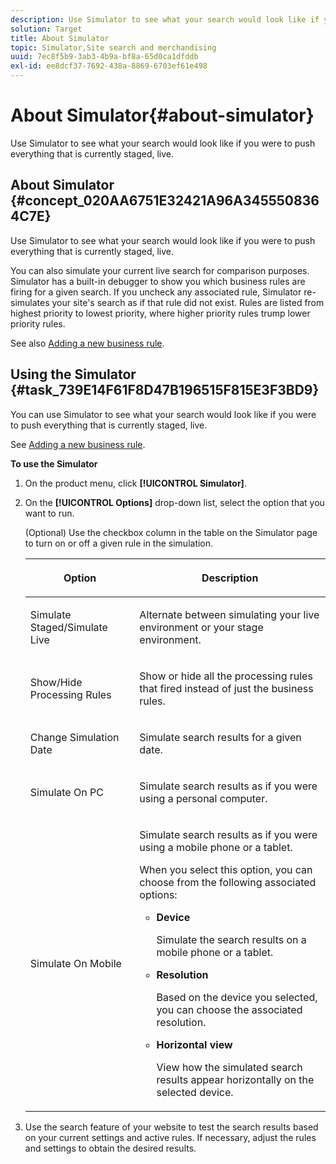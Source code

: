 ```yaml
---
description: Use Simulator to see what your search would look like if you were to push everything that is currently staged, live.
solution: Target
title: About Simulator
topic: Simulator,Site search and merchandising
uuid: 7ec8f5b9-3ab3-4b9a-bf8a-65d0ca1dfddb
exl-id: ee8dcf37-7692-438a-8869-6703ef61e498
---
```

# About Simulator{#about-simulator}

Use Simulator to see what your search would look like if you were to push everything that is currently staged, live.

## About Simulator {#concept_020AA6751E32421A96A3455508364C7E}

Use Simulator to see what your search would look like if you were to push everything that is currently staged, live. 

You can also simulate your current live search for comparison purposes. Simulator has a built-in debugger to show you which business rules are firing for a given search. If you uncheck any associated rule, Simulator re-simulates your site's search as if that rule did not exist. Rules are listed from highest priority to lowest priority, where higher priority rules trump lower priority rules.

See also [Adding a new business rule](c-about-rules-menu/c-about-business-rules.md#task_BD3B31ED48BB4B1B8F1DCD3BFA2528E7). 

## Using the Simulator {#task_739E14F61F8D47B196515F815E3F3BD9}

You can use Simulator to see what your search would look like if you were to push everything that is currently staged, live. 

See [Adding a new business rule](c-about-rules-menu/c-about-business-rules.md#task_BD3B31ED48BB4B1B8F1DCD3BFA2528E7).

**To use the Simulator** 

1. On the product menu, click **[!UICONTROL Simulator]**.
1. On the **[!UICONTROL Options]** drop-down list, select the option that you want to run.

   <!-- 
   
   r_simulator_page_options.xml
   
   -->

   (Optional) Use the checkbox column in the table on the Simulator page to turn on or off a given rule in the simulation.

    <table> 
    <thead> 
      <tr> 
      <th colname="col1" class="entry"> <p>Option </p> </th> 
      <th colname="col2" class="entry"> <p>Description </p> </th> 
      </tr> 
    </thead>
    <tbody> 
      <tr> 
      <td colname="col1"> <p><span class="uicontrol">Simulate Staged/Simulate Live</span> </p> </td> 
      <td colname="col2"> <p>Alternate between simulating your live environment or your stage environment. </p> </td> 
      </tr> 
      <tr> 
      <td colname="col1"> <p><span class="uicontrol">Show/Hide Processing Rules</span> </p> </td> 
      <td colname="col2"> <p>Show or hide all the processing rules that fired instead of just the business rules. </p> </td> 
      </tr> 
      <tr> 
      <td colname="col1"> <p><span class="uicontrol">Change Simulation Date</span> </p> </td> 
      <td colname="col2"> <p>Simulate search results for a given date. </p> </td> 
      </tr> 
      <tr> 
      <td colname="col1"> <p><span class="uicontrol">Simulate On PC</span> </p> </td> 
      <td colname="col2"> <p>Simulate search results as if you were using a personal computer. </p> </td> 
      </tr> 
      <tr> 
      <td colname="col1"> <p><span class="uicontrol">Simulate On Mobile</span> </p> </td> 
      <td colname="col2"> <p>Simulate search results as if you were using a mobile phone or a tablet. </p> <p>When you select this option, you can choose from the following associated options: </p> 
        <ul id="ul_2A9901418212486A8EE67A78CB99CBE4"> 
        <li id="li_B210E954DF0D44C397718112C72C2103"> <b><span class="uicontrol">Device</span></b> <p>Simulate the search results on a mobile phone or a tablet. </p> </li> 
        <li id="li_90B64EAA0B57446A90CE22172E703594"> <b><span class="uicontrol">Resolution</span></b> <p>Based on the device you selected, you can choose the associated resolution. </p> </li> 
        <li id="li_042AF9FA3FA846EDB48F7296DB361515"> <b><span class="uicontrol">Horizontal view</span></b> <p>View how the simulated search results appear horizontally on the selected device. </p> </li> 
        </ul> </td> 
      </tr> 
    </tbody> 
    </table>

1. Use the search feature of your website to test the search results based on your current settings and active rules. If necessary, adjust the rules and settings to obtain the desired results.
